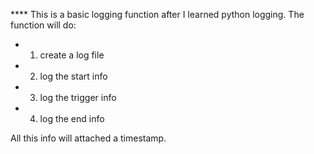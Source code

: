 **** This is a basic logging function after I learned python logging.
The function will do:
  -  1. create a log file
  -  2. log the start info
  -  3. log the trigger info
  -  4. log the end info

All this info will attached a timestamp.
